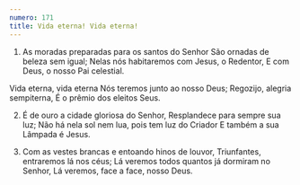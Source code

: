 ```yaml
---
numero: 171
title: Vida eterna! Vida eterna!
---
```

1. As moradas preparadas para os santos do Senhor
São ornadas de beleza sem igual;
Nelas nós habitaremos com Jesus, o Redentor,
E com Deus, o nosso Pai celestial.

Vida eterna, vida eterna
Nós teremos junto ao nosso Deus;
Regozijo, alegria sempiterna,
É o prêmio dos eleitos Seus.

2. É de ouro a cidade gloriosa do Senhor,
Resplandece para sempre sua luz;
Não há nela sol nem lua, pois tem luz do Criador
E também a sua Lâmpada é Jesus.

3. Com as vestes brancas e entoando hinos de louvor,
Triunfantes, entraremos lá nos céus;
Lá veremos todos quantos já dormiram no Senhor,
Lá veremos, face a face, nosso Deus.
